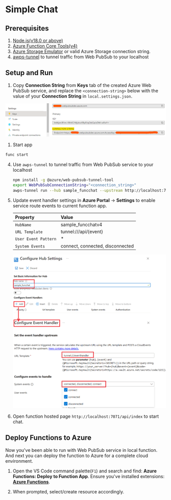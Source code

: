 # Simple Chat

## Prerequisites
1. [Node.js(v18.0 or above)](https://nodejs.org/)
2. [Azure Function Core Tools(v4)](https://www.npmjs.com/package/azure-functions-core-tools)
3. [Azure Storage Emulator](https://go.microsoft.com/fwlink/?linkid=717179&clcid=0x409) or valid Azure Storage connection string.
4. [awps-tunnel](https://learn.microsoft.com/azure/azure-web-pubsub/howto-web-pubsub-tunnel-tool) to tunnel traffic from Web PubSub to your localhost

## Setup and Run

1. Copy **Connection String** from **Keys** tab of the created Azure Web PubSub service, and replace the `<connection-string>` below with the value of your **Connection String** in `local.settings.json`.

![Connection String](./../../../../docs/images/portal_conn.png)

1. Start app

```bash
func start
```

4. Use `awps-tunnel` to tunnel traffic from Web PubSub service to your localhost

    ```bash
    npm install -g @azure/web-pubsub-tunnel-tool
    export WebPubSubConnectionString="<connection_string>"
    awps-tunnel run --hub sample_funcchat --upstream http://localhost:7071
    ```

5. Update event handler settings in **Azure Portal** -> **Settings** to enable service route events to current function app.
    
    Property|Value
    --|--
    `HubName`| sample_funcchatv4
    `URL Template`| tunnel:///api/{event}
    `User Event Pattern`| *
    `System Events`| connect, connected, disconnected
    
    ![Event Handler](./../../../images/portal_event_handler_sample_funcchat.png)

6. Open function hosted page `http://localhost:7071/api/index` to start chat.


## Deploy Functions to Azure

Now you've been able to run with Web PubSub service in local function. And next you can deploy the function to Azure for a complete cloud environment.

1. Open the VS Code command palette(`F1`) and search and find: **Azure Functions: Deploy to Function App**. Ensure you've installed extensions: [**Azure Functions**](https://marketplace.visualstudio.com/items?itemName=ms-azuretools.vscode-azurefunctions).

2. When prompted, select/create resource accordingly.
